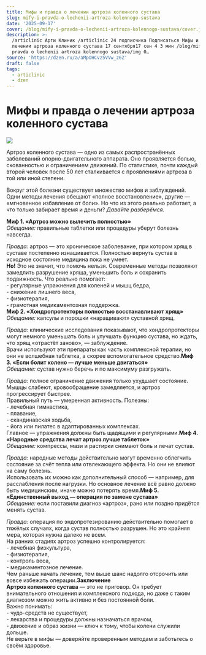 ```yaml
---
title: Мифы и правда о лечении артроза коленного сустава
slug: mify-i-pravda-o-lechenii-artroza-kolennogo-sustava
date: '2025-09-17'
cover: /blog/mify-i-pravda-o-lechenii-artroza-kolennogo-sustava/cover.jpg
description: >-
  /articlinic Арти Клиник /articlinic 24 подписчика Подписаться Мифы и правда о
  лечении артроза коленного сустава 17 сентября17 сен 4 3 мин /blog/mify i
  pravda o lechenii artroza kolennogo sustava/img 0…
source: 'https://dzen.ru/a/aMpOHCvz5VVw_z6Z'
draft: false
tags:
  - articlinic
  - dzen
---
```


# Мифы и правда о лечении артроза коленного сустава

![](/blog/mify-i-pravda-o-lechenii-artroza-kolennogo-sustava/img-0.jpg)

Артроз коленного сустава — одно из самых распространённых заболеваний опорно-двигательного аппарата. Оно проявляется болью, скованностью и ограничением движений. По статистике, почти каждый второй человек после 50 лет сталкивается с проявлениями артроза в той или иной степени.

Вокруг этой болезни существует множество мифов и заблуждений. Одни методы лечения обещают «полное восстановление», другие — «мгновенное избавление от боли». Но что из этого реально работает, а что только забирает время и деньги? _Давайте разберёмся._  
  
**Миф 1. «Артроз можно вылечить полностью»**  
_Обещание:_ правильные таблетки или процедуры уберут болезнь навсегда.

_Правда:_ артроз — это хроническое заболевание, при котором хрящ в суставе постепенно изнашивается. Полностью вернуть сустав в исходное состояние медицина пока не умеет.  
**Но!** Это не значит, что помочь нельзя. Современные методы позволяют замедлить разрушение хряща, уменьшить боль и сохранить подвижность. Что реально помогает:  
\- регулярные упражнения для коленей и мышц бедра,  
\- снижение лишнего веса,  
\- физиотерапия,  
\- грамотная медикаментозная поддержка.  
**Миф 2. «Хондропротекторы полностью восстанавливают хрящ»**  
_Обещание:_ капсулы и порошки «наращивают» суставной хрящ.

_Правда:_ клинические исследования показывают, что хондропротекторы могут немного уменьшать боль и улучшать функцию сустава, но ждать, что хрящ «отрастёт заново», — заблуждение.  
Врачи используют эти препараты как часть комплексной терапии, но они не волшебная таблетка, а скорее вспомогательное средство.**Миф 3. «Если болит колено — лучше меньше двигаться»**  
_Обещание:_ сустав нужно беречь и по максимуму разгружать.

_Правда:_ полное ограничение движения только ухудшает состояние. Мышцы слабеют, кровообращение замедляется, и артроз прогрессирует быстрее.  
Правильный путь — умеренная активность. Полезны:  
\- лечебная гимнастика,  
\- плавание,  
\- скандинавская ходьба,  
\- йога или пилатес в адаптированных комплексах.  
Главное — упражнения должны быть щадящими и регулярными.**Миф 4. «Народные средства лечат артроз лучше таблеток»**  
_Обещание:_ компрессы, мази и растирки снимают боль и лечат сустав.

_Правда:_ народные методы действительно могут временно облегчить состояние за счёт тепла или отвлекающего эффекта. Но они не влияют на саму болезнь.  
Использовать их можно как дополнительный способ — например, для расслабления после нагрузки. Но основное лечение всё равно должно быть медицинским, иначе можно потерять время.**Миф 5. «Единственный выход — операция по замене сустава»**  
_Обещание:_ если поставили диагноз «артроз», рано или поздно придётся менять сустав.

_Правда:_ операция по эндопротезированию действительно помогает в тяжёлых случаях, когда сустав полностью разрушен. Но это крайняя мера, которая нужна далеко не всем.  
На ранних стадиях артроз успешно контролируется:  
\- лечебная физкультура,  
\- физиотерапия,  
\- контроль веса,  
\- медикаментозное лечение.  
Чем раньше начать лечение, тем выше шанс надолго отсрочить или вовсе избежать операции.**Заключение**  
**Артроз коленного сустава** — это не приговор. Он требует внимательного отношения и комплексного подхода, но даже с таким диагнозом можно жить активно и без постоянной боли.  
Важно понимать:  
\- чудо-средств не существует,  
\- лекарства и процедуры должны назначаться врачом,  
\- движение и образ жизни — ключ к тому, чтобы колени служили дольше.  
Не верьте в мифы — доверяйте проверенным методам и заботьтесь о своём здоровье.
